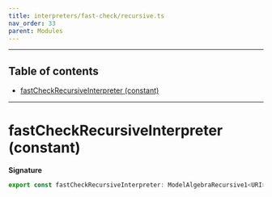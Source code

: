 ```yaml
---
title: interpreters/fast-check/recursive.ts
nav_order: 33
parent: Modules
---
```


---

<h2 class="text-delta">Table of contents</h2>

- [fastCheckRecursiveInterpreter (constant)](#fastcheckrecursiveinterpreter-constant)

---

# fastCheckRecursiveInterpreter (constant)

**Signature**

```ts
export const fastCheckRecursiveInterpreter: ModelAlgebraRecursive1<URI> = ...
```
